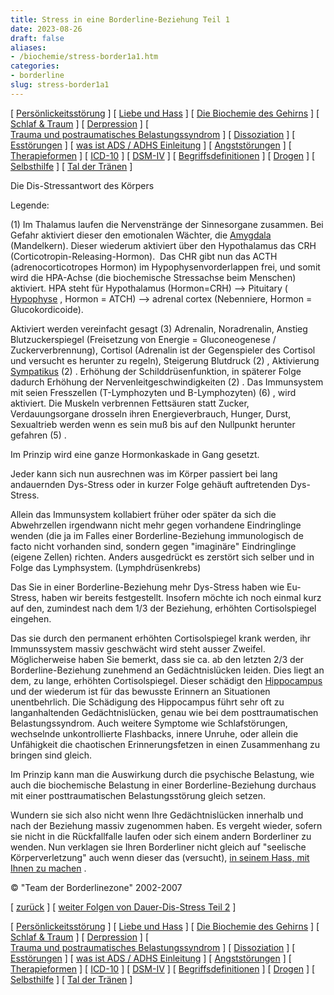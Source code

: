 ```yaml
---
title: Stress in eine Borderline-Beziehung Teil 1
date: 2023-08-26
draft: false
aliases:
- /biochemie/stress-border1a1.htm
categories:
- borderline
slug: stress-border1a1
---
```



[ [Persönlickeitsstörung](../persstoerung/persstoerung1.html) ] [ [Liebe und Hass](../definition/liebe1.htm) ] [ [Die Biochemie des Gehirns](biochemie.htm) ] [ [Schlaf & Traum](../schlaf/traum.htm) ] [ [Derpression](../depression/depri.html) ] [ [Trauma und postraumatisches Belastungssyndrom](../trauma/trauma.htm) ] [ [Dissoziation](../disso/dissoziation.htm) ] [ [Esstörungen](../ess/esst1.html) ] [ [was ist ADS / ADHS Einleitung](../ads/ads.html) ] [ [Angststörungen](../angststoerung/angststoerungen.htm) ] [ [Therapieformen](../theraformen/theraformen.htm) ] [ [ICD-10](../definition/icd10.htm) ] [ [DSM-IV](../definition/dsm.htm) ] [ [Begriffsdefinitionen](../definition/definitionen.htm) ] [ [Drogen](../definition/definitionen_1.htm) ] [ [Selbsthilfe](../selbsthilfe/selbsthilfe.htm) ] [ [Tal der Tränen](../widmung/widmung_1.html) ]

Die Dis-Stressantwort des Körpers

[](https://blz.borderliner.ch)

Legende:

(1) Im Thalamus laufen die
Nervenstränge der Sinnesorgane zusammen. Bei Gefahr aktiviert dieser den
emotionalen Wächter, die [Amygdala](https://blz.borderliner.ch/gehirn/gehirn.htm#Amygdala) (Mandelkern). Dieser wiederum aktiviert über den
Hypothalamus das CRH (Corticotropin-Releasing-Hormon).  Das CHR gibt nun
das ACTH (adrenocorticotropes Hormon) im
Hypophysenvorderlappen frei, und somit wird die HPA-Achse (die biochemische
Stressachse beim Menschen) aktiviert. HPA steht für Hypothalamus (Hormon=CRH)
--> Pituitary ( [Hypophyse](https://blz.borderliner.ch/gehirn/gehirn.htm#Hypohyse) ,
Hormon = ATCH) --> adrenal cortex (Nebenniere, Hormon = Glucokordicoide).

Aktiviert
werden vereinfacht gesagt (3) Adrenalin, Noradrenalin, Anstieg
Blutzuckerspiegel (Freisetzung von Energie = Gluconeogenese /
Zuckerverbrennung), Cortisol (Adrenalin ist der Gegenspieler des Cortisol und
versucht es herunter zu regeln), Steigerung Blutdruck (2) , Aktivierung [Sympatikus](https://blz.borderliner.ch/definition/definitionen.htm#Para) (2) . Erhöhung der Schilddrüsenfunktion, in späterer Folge dadurch
Erhöhung der Nervenleitgeschwindigkeiten (2) . Das Immunsystem mit seien
Fresszellen (T-Lymphozyten und B-Lymphozyten) (6) , wird aktiviert. Die
Muskeln verbrennen Fettsäuren statt Zucker, Verdauungsorgane drosseln ihren
Energieverbrauch, Hunger, Durst, Sexualtrieb werden wenn es sein muß bis auf
den Nullpunkt herunter gefahren (5) .

Im
Prinzip wird eine ganze Hormonkaskade in Gang gesetzt.

Jeder
kann sich nun ausrechnen was im Körper passiert bei lang andauernden Dys-Stress
oder in kurzer Folge gehäuft auftretenden Dys-Stress.

Allein
das Immunsystem kollabiert früher oder später da sich die Abwehrzellen
irgendwann nicht mehr gegen vorhandene Eindringlinge wenden (die ja im Falles
einer Borderline-Beziehung immunologisch de facto nicht vorhanden sind, sondern
gegen "imaginäre" Eindringlinge (eigene Zellen) richten. Anders
ausgedrückt es zerstört sich selber und in Folge das Lymphsystem.
(Lymphdrüsenkrebs)

Das Sie in einer Borderline-Beziehung mehr
Dys-Stress haben wie Eu-Stress, haben wir bereits festgestellt. Insofern möchte
ich noch einmal kurz auf den, zumindest nach dem 1/3 der Beziehung, erhöhten
Cortisolspiegel eingehen.

Das sie durch den permanent erhöhten
Cortisolspiegel krank werden, ihr Immunssystem massiv geschwächt wird steht
ausser Zweifel. Möglicherweise haben Sie bemerkt, dass sie ca. ab den letzten
2/3 der Borderline-Beziehung zunehmend an Gedächtnislücken leiden. Dies liegt
an dem, zu lange, erhöhten Cortisolspiegel. Dieser schädigt den [Hippocampus](https://blz.borderliner.ch/gehirn/gehirn.htm#Hippo) und der wiederum ist für das bewusste Erinnern an Situationen
unentbehrlich. Die Schädigung des Hippocampus führt sehr oft zu
langanhaltenden Gedächtnislücken, genau wie bei dem posttraumatischen
Belastungssyndrom. Auch weitere Symptome wie Schlafstörungen, wechselnde
unkontrollierte Flashbacks, innere Unruhe, oder allein die Unfähigkeit die
chaotischen Erinnerungsfetzen in einen Zusammenhang zu bringen sind gleich.

Im Prinzip kann man die Auswirkung durch
die psychische Belastung, wie auch die biochemische Belastung in einer
Borderline-Beziehung durchaus mit einer posttraumatischen Belastungsstörung
gleich setzen.

Wundern sie sich also nicht wenn Ihre
Gedächtnislücken innerhalb und nach der Beziehung massiv zugenommen haben. Es
vergeht wieder, sofern sie nicht in die Rückfallfalle laufen oder sich einem
andern Borderliner zu wenden. Nun verklagen sie Ihren Borderliner nicht gleich
auf "seelische Körperverletzung" auch wenn dieser das (versucht), [in
seinem Hass, mit Ihnen zu machen](https://blz.borderliner.ch/trennung/was_ihnen_passieren_kann.htm) .

©
"Team der Borderlinezone" 2002-2007

[ [zurück](https://blz.borderliner.ch/biochemie/biochemie.htm#BL-Stress) ]
[ [weiter Folgen von Dauer-Dis-Stress Teil 2](https://blz.borderliner.ch/biochemie/stress-border2a2.htm) ]

[ [Persönlickeitsstörung](../persstoerung/persstoerung1.html) ] [ [Liebe und Hass](../definition/liebe1.htm) ] [ [Die Biochemie des Gehirns](biochemie.htm) ] [ [Schlaf & Traum](../schlaf/traum.htm) ] [ [Derpression](../depression/depri.html) ] [ [Trauma und postraumatisches Belastungssyndrom](../trauma/trauma.htm) ] [ [Dissoziation](../disso/dissoziation.htm) ] [ [Esstörungen](../ess/esst1.html) ] [ [was ist ADS / ADHS Einleitung](../ads/ads.html) ] [ [Angststörungen](../angststoerung/angststoerungen.htm) ] [ [Therapieformen](../theraformen/theraformen.htm) ] [ [ICD-10](../definition/icd10.htm) ] [ [DSM-IV](../definition/dsm.htm) ] [ [Begriffsdefinitionen](../definition/definitionen.htm) ] [ [Drogen](../definition/definitionen_1.htm) ] [ [Selbsthilfe](../selbsthilfe/selbsthilfe.htm) ] [ [Tal der Tränen](../widmung/widmung_1.html) ]